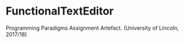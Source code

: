 # FunctionalTextEditor
Programming Paradigms Assignment Artefact. (University of Lincoln, 2017/18) 
